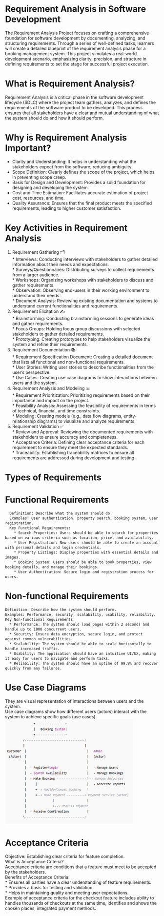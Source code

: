 # Requirement Analysis in Software Development
The Requirement Analysis Project focuses on crafting a comprehensive foundation for software development by documenting, analyzing, and structuring requirements. Through a series of well-defined tasks, learners will create a detailed blueprint of the requirement analysis phase for a booking management system. This project simulates a real-world development scenario, emphasizing clarity, precision, and structure in defining requirements to set the stage for successful project execution.
# What is Requirement Analysis?
Requirement Analysis is a critical phase in the software development lifecycle (SDLC) where the project team gathers, analyzes, and defines the requirements of the software product to be developed. This process ensures that all stakeholders have a clear and mutual understanding of what the system should do and how it should perform.
# Why is Requirement Analysis Important?       
* Clarity and Understanding: It helps in understanding what the stakeholders expect from the software, reducing ambiguity.
* Scope Definition: Clearly defines the scope of the project, which helps in preventing scope creep.
* Basis for Design and Development: Provides a solid foundation for designing and developing the system.      
* Cost and Time Estimation: Facilitates accurate estimation of project cost, resources, and time.
* Quality Assurance: Ensures that the final product meets the specified requirements, leading to higher customer satisfaction.    
# Key Activities in Requirement Analysis                             
  1. Requirement Gathering 🗂️        
    * Interviews: Conducting interviews with stakeholders to gather detailed information about their needs and expectations.         
    * Surveys/Questionnaires: Distributing surveys to collect requirements from a larger audience.       
    * Workshops: Organizing workshops with stakeholders to discuss and gather requirements.        
    * Observation: Observing end-users in their working environment to understand their needs.        
    * Document Analysis: Reviewing existing documentation and systems to understand current functionalities and requirements.     
  2. Requirement Elicitation ✍️         
    * Brainstorming: Conducting brainstorming sessions to generate ideas and gather requirements.        
    * Focus Groups: Holding focus group discussions with selected stakeholders to gather detailed requirements.        
    * Prototyping: Creating prototypes to help stakeholders visualize the system and refine their requirements.         
  3. Requirement Documentation 📚           
    * Requirement Specification Document: Creating a detailed document that lists all functional and non-functional requirements.          
    * User Stories: Writing user stories to describe functionalities from the user’s perspective.            
    * Use Cases: Creating use case diagrams to show interactions between users and the system.           
  4. Requirement Analysis and Modeling 📊                 
    * Requirement Prioritization: Prioritizing requirements based on their importance and impact on the project.                 
    * Feasibility Analysis: Assessing the feasibility of requirements in terms of technical, financial, and time constraints.            
    * Modeling: Creating models (e.g., data flow diagrams, entity-relationship diagrams) to visualize and analyze requirements.         
  5. Requirement Validation ✅                   
    * Review and Approval: Reviewing the documented requirements with stakeholders to ensure accuracy and completeness.              
    * Acceptance Criteria: Defining clear acceptance criteria for each requirement to ensure they meet the expected standards.              
    * Traceability: Establishing traceability matrices to ensure all requirements are addressed during development and testing.
# Types of Requirements    
  # Functional Requirements    
      Definition: Describe what the system should do.                   
      Examples: User authentication, property search, booking system, user registration.                                         
      Key Functional Requirements:               
        * Search Properties: Users should be able to search for properties based on various criteria such as location, price, and availability.
        * User Registration: New users should be able to create an account with personal details and login credentials.
        * Property Listings: Display properties with essential details and images.
        * Booking System: Users should be able to book properties, view booking details, and manage their bookings.
        * User Authentication: Secure login and registration process for users.         
  # Non-functional Requirements      
    Definition: Describe how the system should perform.     
    Examples: Performance, security, scalability, usability, reliability.        
    Key Non-functional Requirements:          
      * Performance: The system should load pages within 2 seconds and handle up to 1000 concurrent users.        
      * Security: Ensure data encryption, secure login, and protect against common vulnerabilities.       
      * Scalability: The system should be able to scale horizontally to handle increased traffic.       
      * Usability: The application should have an intuitive UI/UX, making it easy for users to navigate and perform tasks.        
      * Reliability: The system should have an uptime of 99.9% and recover quickly from any failures.          
# Use Case Diagrams             
  They are visual representation of interactions between users and the system.                     
  Use case diagrams show how different users (actors) interact with the system to achieve specific goals (use cases).  
  ![Booking case diagram](alx-booking-uc.png)

# Acceptance Criteria 
  Objective: Establishing clear criteria for feature completion.         
  What is Acceptance Criteria?      
    Acceptance criteria are conditions that a feature must meet to be accepted by the stakeholders.        
  Benefits of Acceptance Criteria:                  
    * Ensures all parties have a clear understanding of feature requirements.            
    * Provides a basis for testing and validation.            
    * Helps in maintaining quality and meeting user expectations.            
    Example of acceptance criteria for the checkout feature includes ability to handles thousands of checkouts at the same time, identifies and shows the chosen places, integrated
    payment methods.

    


